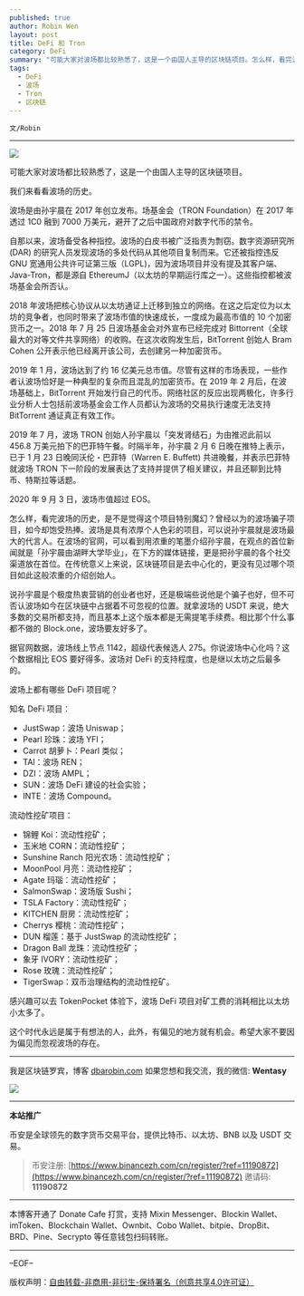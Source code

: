 ```yaml
---
published: true
author: Robin Wen
layout: post
title: DeFi 和 Tron
category: DeFi
summary: "可能大家对波场都比较熟悉了，这是一个由国人主导的区块链项目。怎么样，看完波场的历史，是不是觉得这个项目特别魔幻？曾经以为的波场骗子项目，如今却饱受热捧。波场是具有浓厚个人色彩的项目，可以说孙宇晨就是波场最大的代言人。在波场的官网，可以看到用浓重的笔墨介绍孙宇晨，在观点的首位新闻就是「孙宇晨由湖畔大学毕业」，在下方的媒体链接，更是把孙宇晨的各个社交渠道放在首位。在传统意义上来说，区块链项目是去中心化的，更没有见过哪个项目如此这般浓重的介绍创始人。这个时代永远是属于有想法的人，此外，有偏见的地方就有机会。希望大家不要因为偏见而忽视波场的存在。"
tags:
  - DeFi
  - 波场
  - Tron
  - 区块链
---
```


`文/Robin`

***

![](https://cdn.dbarobin.com/nwplse8.png)

可能大家对波场都比较熟悉了，这是一个由国人主导的区块链项目。

我们来看看波场的历史。

波场是由孙宇晨在 2017 年创立发布。场基金会（TRON Foundation）在 2017 年透过 1C0 融到 7000 万美元，避开了之后中国政府对数字代币的禁令。

自那以来，波场备受各种指控。波场的白皮书被广泛指责为剽窃。数字资源研究所 (DAR) 的研究人员发现波场的多处代码从其他项目复制而来。它还被指控违反 GNU 宽通用公共许可证第三版（LGPL)，因为波场项目并没有提及其客户端、Java-Tron，都是源自 EthereumJ（以太坊的早期运行库之一）。这些指控都被波场基金会所否认。

2018 年波场把核心协议从以太坊通证上迁移到独立的网络。在这之后定位为以太坊的竞争者，也同时带来了波场市值的快速成长，一度成为最高市值的 10 个加密货币之一。2018 年 7 月 25 日波场基金会对外宣布已经完成对 Bittorrent（全球最大的对等文件共享网络）的收购。在这次收购发生后，BitTorrent 创始人 Bram Cohen 公开表示他已经离开该公司，去创建另一种加密货币。

2019 年 1 月，波场达到了约 16 亿美元总市值。尽管有这样的市场表现，一些作者认波场恰好是一种典型的复杂而且混乱的加密货币。在 2019 年 2 月后，在波场基础上，BitTorrent 开始发行自己的代币。网络社区的反应出现两极化，许多行业分析人士包括前波场基金会工作人员都认为波场的交易执行速度无法支持 BitTorrent 通证真正有效工作。

2019 年 7 月，波场 TRON 创始人孙宇晨以「突发肾结石」为由推迟此前以 456.8 万美元拍下的巴菲特午餐。时隔半年，孙宇晨 2 月 6 日晚在推特上表示，已于 1 月 23 日晚同沃伦・巴菲特（Warren E. Buffett) 共进晚餐，并表示巴菲特就波场 TRON 下一阶段的发展表达了支持并提供了相关建议，并且还聊到比特币、特斯拉等话题。

2020 年 9 月 3 日，波场市值超过 EOS。

怎么样，看完波场的历史，是不是觉得这个项目特别魔幻？曾经以为的波场骗子项目，如今却饱受热捧。波场是具有浓厚个人色彩的项目，可以说孙宇晨就是波场最大的代言人。在波场的官网，可以看到用浓重的笔墨介绍孙宇晨，在观点的首位新闻就是「孙宇晨由湖畔大学毕业」，在下方的媒体链接，更是把孙宇晨的各个社交渠道放在首位。在传统意义上来说，区块链项目是去中心化的，更没有见过哪个项目如此这般浓重的介绍创始人。

说孙宇晨是个极度热衷营销的创业者也好，还是极端些说他是个骗子也好，但不可否认波场如今在区块链中占据着不可忽视的位置。就拿波场的 USDT 来说，绝大多数的交易所都支持，而且基本上这个版本都是无需提笔手续费。相比那个什么事都不做的 Block.one，波场要友好多了。

据官网数据，波场线上节点 1142，超级代表候选人 275。你说波场中心化吗？这个数据相比 EOS 要好得多。波场对 DeFi 的支持程度，也是继以太坊之后最多的。

波场上都有哪些 DeFi 项目呢？

知名 DeFi 项目：

* JustSwap：波场 Uniswap；
* Pearl 珍珠：波场 YFI；
* Carrot 胡萝卜：Pearl 类似；
* TAI：波场 REN；
* DZI：波场 AMPL；
* SUN：波场 DeFi 建设的社会实验；
* INTE：波场 Compound。

流动性挖矿项目：

* 锦鲤 Koi：流动性挖矿；
* 玉米地 CORN：流动性挖矿；
* Sunshine Ranch 阳光农场：流动性挖矿；
* MoonPool 月亮：流动性挖矿；
* Agate 玛瑙：流动性挖矿；
* SalmonSwap：波场版 Sushi；
* TSLA Factory：流动性挖矿；
* KITCHEN 厨房：流动性挖矿；
* Cherrys 樱桃：流动性挖矿；
* DUN 榴莲：基于 JustSwap 的流动性挖矿；
* Dragon Ball 龙珠：流动性挖矿；
* 象牙 IVORY：流动性挖矿；
* Rose 玫瑰：流动性挖矿；
* TigerSwap：双币治理结构的流动性挖矿。

感兴趣可以去 TokenPocket 体验下，波场 DeFi 项目对矿工费的消耗相比以太坊小太多了。

这个时代永远是属于有想法的人，此外，有偏见的地方就有机会。希望大家不要因为偏见而忽视波场的存在。

***

我是区块链罗宾，博客 [dbarobin.com](https://dbarobin.com/)
如果您想和我交流，我的微信: **Wentasy**

![](https://cdn.dbarobin.com/v4yywe2.png)

***

**本站推广**

币安是全球领先的数字货币交易平台，提供比特币、以太坊、BNB 以及 USDT 交易。

> 币安注册: [https://www.binancezh.com/cn/register/?ref=11190872](https://www.binancezh.com/cn/register/?ref=11190872)
> 邀请码: **11190872**

***

本博客开通了 Donate Cafe 打赏，支持 Mixin Messenger、Blockin Wallet、imToken、Blockchain Wallet、Ownbit、Cobo Wallet、bitpie、DropBit、BRD、Pine、Secrypto 等任意钱包扫码转账。

<center>
    <div class="--donate-button"
         data-button-id="f8b9df0d-af9a-460d-8258-d3f435445075"
    ></div>
</center>

***

–EOF–

版权声明：[自由转载-非商用-非衍生-保持署名（创意共享4.0许可证）](http://creativecommons.org/licenses/by-nc-nd/4.0/deed.zh)